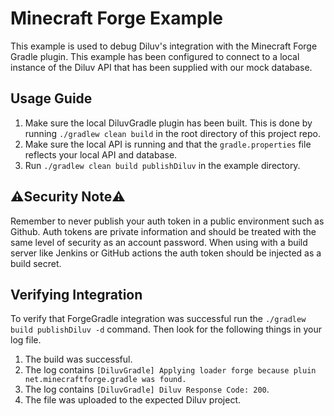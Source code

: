# Minecraft Forge Example
This example is used to debug Diluv's integration with the Minecraft Forge Gradle plugin. This example has been configured to connect to a local instance of the Diluv API that has been supplied with our mock database.

## Usage Guide
1. Make sure the local DiluvGradle plugin has been built. This is done by running `./gradlew clean build` in the root directory of this project repo.
2. Make sure the local API is running and that the `gradle.properties` file reflects your local API and database.
3. Run `./gradlew clean build publishDiluv` in the example directory. 

## ⚠️Security Note⚠️
Remember to never publish your auth token in a public environment such as Github. Auth tokens are private information and should be treated with the same level of security as an account password. When using with a build server like Jenkins or GitHub actions the auth token should be injected as a build secret.

## Verifying Integration
To verify that ForgeGradle integration was successful run the `./gradlew build publishDiluv -d` command. Then look for the following things in your log file. 

1. The build was successful.
2. The log contains `[DiluvGradle] Applying loader forge because pluin net.minecraftforge.gradle was found.`
3. The log contains `[DiluvGradle] Diluv Response Code: 200`.
4. The file was uploaded to the expected Diluv project.